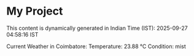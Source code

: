 # My Project

This content is dynamically generated in Indian Time (IST): 2025-09-27 04:58:16 IST


Current Weather in Coimbatore:
Temperature: 23.88 °C
Condition: mist
